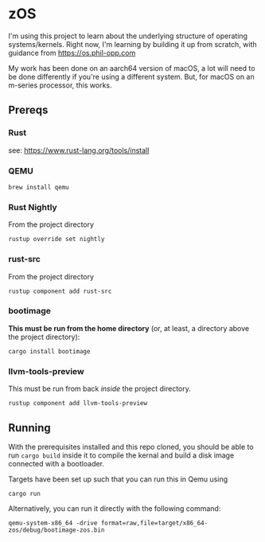 # zOS

I'm using this project to learn about the underlying structure of operating systems/kernels. Right now, I'm learning by building it up from scratch, with guidance from https://os.phil-opp.com

My work has been done on an aarch64 version of macOS, a lot will need to be done differently if you're using a different system. But, for macOS on an m-series processor, this works.

## Prereqs

### Rust
see: https://www.rust-lang.org/tools/install

### QEMU
```
brew install qemu
```

### Rust Nightly
From the project directory
```
rustup override set nightly
```

### rust-src
From the project directory
```
rustup component add rust-src
```

### bootimage
**This must be run from the home directory** (or, at least, a directory above the project directory):
```
cargo install bootimage
```

### llvm-tools-preview
This must be run from back _inside_ the project directory.
```
rustup component add llvm-tools-preview
```

## Running

With the prerequisites installed and this repo cloned, you should be able to run `cargo build` inside it to compile the kernal and build a disk image connected with a bootloader.

Targets have been set up such that you can run this in Qemu using
```
cargo run
```

Alternatively, you can run it directly with the following command:
```
qemu-system-x86_64 -drive format=raw,file=target/x86_64-zos/debug/bootimage-zos.bin
```

